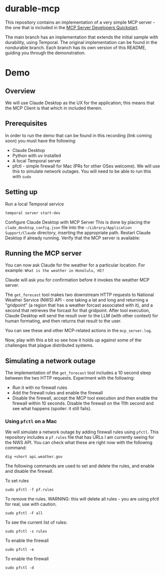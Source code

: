 # durable-mcp

This repository contains an implementation of a very simple MCP server - the one that is included in the [MCP Server Developers Quickstart](https://modelcontextprotocol.io/quickstart/server). 

The main branch has an implementation that extends the initial sample with durability, using Temporal. The original implementation can be found in the nondurable branch. Each branch has its own 
version of this README, guiding you through the demonstration.

# Demo 

## Overview

We will use Claude Desktop as the UX for the application; this means that the MCP Client is that which in included therein.

## Prerequisites

In order to run the demo that can be found in this recording (link coming soon) you must have the following:

- Claude Desktop
- Python with uv installed
- A local Temporal server
- pfctl - simple firewall for Mac (PRs for other OSes welcome). We will use this to simulate network outages. You will need to be able to run this with `sudo`

## Setting up

Run a local Temporal service
```
temporal server start-dev
```

Configure Claude Desktop with MCP Server
This is done by placing the `clade_desktop_config.json` file into the `~/Library/Application Support/Claude` directory, inserting the appropriate path.
Restart Claude Desktop if already running. Verify that the MCP server is available:

## Running the MCP server

You can now ask Claude for the weather for a particular location. For example: `What is the weather in Honolulu, HI?`

Claude will ask you for confirmation before it invokes the weather MCP server.

The `get_forecast` tool makes two downstream HTTP requests to National Weather Service (NWS) API - one taking a lat and long and returning a "gridpoint" (a region that has a weather forcast associated with it), and a second that retrieves the forcast for that gridpoint. After tool execution, Claude Desktop will send the result over to the LLM (with other context) for human formating, and then returns that result to the user.

You can see these and other MCP-related actions in the `mcp_server.log`.

Now, play with this a bit so see how it holds up against some of the challenges that plague distributed systems.

## Simulating a network outage

The implementation of the `get_forecast` tool includes a 10 second sleep between the two HTTP requests. Experiment with the following:
- Run it with no firewall rules
- Add the firewall rules and enable the firewall
- Disable the firewall, accept the MCP tool execution and then enable the firewall within 10 seconds. Disable the firewall on the 11th second and see what happens (spoiler: it still fails).


### Using `pfctl` on a Mac

We will simulate a network outage by adding firewall rules using `pfctl`. This repository includes a `pf.rules` file that has URLs I am currently seeing for the NWS API. You can check what these are right now with the following command:
```
dig +short api.weather.gov
```

The following commands are used to set and delete the rules, and enable and disable the firewall.

To set rules
```
sudo pfctl -f pf.rules
```

To remove the rules. WARNING: this will delete all rules - you are using pfctl for real, use with caution.
```
sudo pfctl -F all
```

To see the current list of rules:
```
sudo pfctl -s rules
```

To enable the firewall
```
sudo pfctl -e
```

To enable the firewall
```
sudo pfctl -d
```
